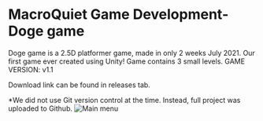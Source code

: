 # MacroQuiet Game Development-Doge game
Doge game is a 2.5D platformer game, made in only 2 weeks July 2021. Our first game ever created using Unity!
Game contains 3 small levels.
GAME VERSION: v1.1

Download link can be found in releases tab.

*We did not use Git version control at the time. Instead, full project was uploaded to Github.
![Main menu](https://github.com/[lukablaskovic]/[MacroQuiet-Doge]/blob/[branch]/doge.png?raw=true)
